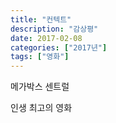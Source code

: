 ```yaml
---
title: "컨텍트"
description: "감상평"
date: 2017-02-08
categories: ["2017년"]
tags: ["영화"]
---
```


메가박스 센트럴

인생 최고의 영화
